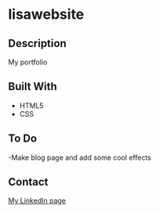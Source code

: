 # lisawebsite


## Description
My portfolio
## Built With

- HTML5
- CSS

## To Do
-Make blog page and add some cool effects 

## Contact
[My LinkedIn page](https://www.linkedin.com/in/lisa-grant-61249221a/)
